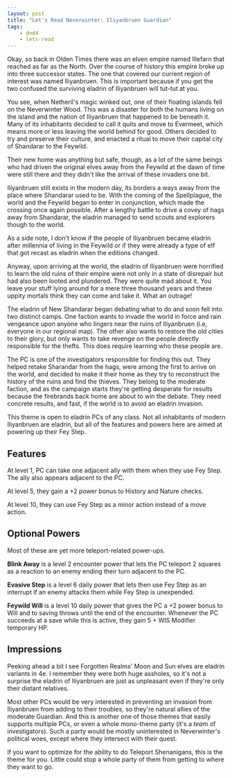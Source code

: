 ```yaml
---
layout: post
title: "Let's Read Neverwinter: Iliyanbruen Guardian"
tags:
    - dnd4
    - lets-read
---
```


Okay, so back in Olden Times there was an elven empire named Illefarn that
reached as far as the North. Over the course of history this empire broke up
into three successor states. The one that covered our current region of interest
was named Iliyanbruen. This is important because if you get the two confused the
surviving eladrin of Iliyanbruen will tut-tut at you.

You see, when Netheril's magic winked out, one of their floating islands fell on
the Neverwinter Wood. This was a disaster for both the humans living on the
island and the nation of Iliyanbruen that happened to be beneath it. Many of its
inhabitants decided to call it quits and move to Evermeet, which means more or
less leaving the world behind for good. Others decided to try and preserve their
culture, and enacted a ritual to move their capital city of Shandarar to the
Feywild.

Their new home was anything but safe, though, as a lot of the same beings who
had driven the original elves away from the Feywild at the dawn of time were
still there and they didn't like the arrival of these invaders one bit.

Iliyanbruen still exists in the modern day, its borders a ways away from the
place where Shandarar used to be. With the coming of the Spellplague, the world
and the Feywild began to enter in conjunction, which made the crossing once
again possible. After a lengthy battle to drive a covey of hags away from
Shandarar, the eladrin managed to send scouts and explorers though to the
world.

As a side note, I don't know if the people of Iliyanbruen became eladrin after
millennia of living in the Feywild or if they were already a type of elf that
got recast as eladrin when the editions changed.

Anyway, upon arriving at the world, the eladrin of Iliyanbruen were horrified to
learn the old ruins of their empire were not only in a state of disrepair but
had also been looted and plundered. They were quite mad about it. You leave your
stuff lying around for a mere three thousand years and these uppity mortals
think they can come and take it. What an outrage!

The eladrin of New Shandarar began debating what to do and soon fell into two
distinct camps. One faction wants to invade the world in force and rain
vengeance upon anyone who lingers near the ruins of Iliyanbruen (i.e, everyone
in our regional map). The other also wants to restore the old cities to their
glory, but only wants to take revenge on the people directly responsible for the
thefts. This does require learning who these people are.

The PC is one of the investigators responsible for finding this out. They helped
retake Sharandar from the hags, were among the first to arrive on the world, and
decided to make it their home as they try to reconstruct the history of the
ruins and find the thieves. They belong to the moderate faction, and as the
campaign starts they're getting desperate for results because the firebrands
back home are about to win the debate. They need concrete results, and fast, if
the world is to avoid an eladrin invasion.

This theme is open to eladrin PCs of any class. Not all inhabitants of modern
Iliyanbruen are eladrin, but all of the features and powers here are aimed at
powering up their Fey Step.

## Features

At level 1, PC can take one adjacent ally with them when they use Fey Step. The
ally also appears adjacent to the PC.

At level 5, they gain a +2 power bonus to History and Nature checks.

At level 10, they can use Fey Step as a minor action instead of a move
action.


## Optional Powers

Most of these are yet more teleport-related power-ups.

**Blink Away** is a level 2 encounter power that lets the PC teleport 2 squares
as a reaction to an enemy ending their turn adjacent to the PC.

**Evasive Step** is a level 6 daily power that lets then use Fey Step as an
interrupt if an enemy attacks them while Fey Step is unexpended.

**Feywild Will** is a level 10 daily power that gives the PC a +2 power bonus to
Will and to saving throws until the end of the encounter. Whenever the PC
succeeds at a save while this is active, they gain 5 + WIS Modifier temporary
HP.

## Impressions

Peeking ahead a bit I see Forgotten Realms' Moon and Sun elves are eladrin
variants in 4e. I remember they were both huge assholes, so it's not a surprise
the eladrin of Iliyanbruen are just as unpleasant even if they're only their
distant relatives.

Most other PCs would be very interested in preventing an invasion from
Iliyanbruen from adding to their troubles, so they're natural allies of the
moderate Guardian. And this is another one of those themes that easily supports
multiple PCs, or even a whole mono-theme party (it's a _team_ of
investigators). Such a party would be mostly uninterested in Neverwinter's
political woes, except where they intersect with their quest.

If you want to optimize for the ability to do Teleport Shenanigans, this is the
theme for you. Little could stop a whole party of them from getting to where
they want to go.
